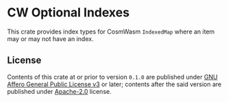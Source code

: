 # CW Optional Indexes

This crate provides index types for CosmWasm `IndexedMap` where an item may or may not have an index.

## License

Contents of this crate at or prior to version `0.1.0` are published under [GNU Affero General Public License v3](https://github.com/steak-enjoyers/cw-plus-plus/blob/9c8fcf1c95b74dd415caf5602068c558e9d16ecc/LICENSE) or later; contents after the said version are published under [Apache-2.0](../../LICENSE) license.
